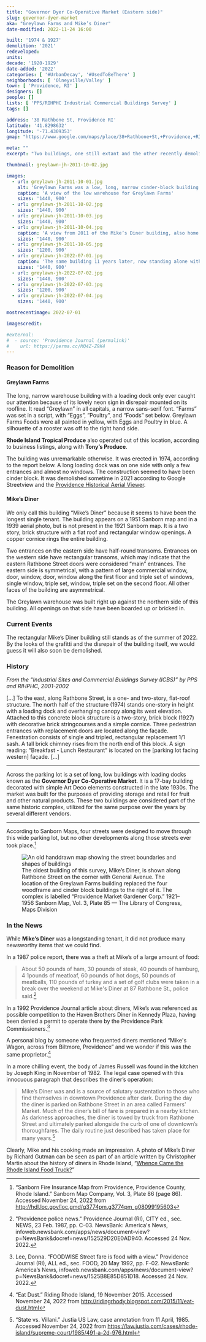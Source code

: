 ```yaml
---
title: "Governor Dyer Co-Operative Market (Eastern side)"
slug: governor-dyer-market
aka: "Greylawn Farms and Mike’s Diner"
date-modified: 2022-11-24 16:00

built: '1974 & 1927'
demolition: '2021'
redeveloped:
units:
decade: '1920-1929'
date-added: '2022'
categories: [ '#UrbanDecay', '#UsedToBeThere' ]
neighborhoods: [ 'Olneyville/Valley' ]
town: [ 'Providence, RI' ]
designers: []
people: []
lists: [ 'PPS/RIHPHC Industrial Commercial Buildings Survey' ]
tags: []

address: '38 Rathbone St, Providence RI'
latitude: '41.8298632'
longitude: '-71.4309353'
gmap: "https://www.google.com/maps/place/38+Rathbone+St,+Providence,+RI+02908/@41.8298632,-71.4309353,17z/data=!3m1!4b1!4m5!3m4!1s0x89e44508345a3843:0xc8d7cf46f5ced388!8m2!3d41.8298592!4d-71.4287466"

meta: ""
excerpt: "Two buildings, one still extant and the other recently demolished, in a fruit and produce warehouse portion of Valley Street"

thumbnail: greylawn-jh-2011-10-02.jpg

images:
  - url: greylawn-jh-2011-10-01.jpg
    alt: 'Greylawn Farms was a low, long, narrow cinder-block building with a loading dock. It had a wonderfully decorative neon sign on its roofline. Mike’s Diner '
    caption: 'A view of the low warehouse for Greylawn Farms'
    sizes: '1440, 900'
  - url: greylawn-jh-2011-10-02.jpg
    sizes: '1440, 900'
  - url: greylawn-jh-2011-10-03.jpg
    sizes: '1440, 900'
  - url: greylawn-jh-2011-10-04.jpg
    caption: 'A view from 2011 of the Mike’s Diner building, also home to offices on the second floor for Tony’s Produce'
    sizes: '1440, 900'
  - url: greylawn-jh-2011-10-05.jpg
    sizes: '1200, 900'
  - url: greylawn-jh-2022-07-01.jpg
    caption: 'The same building 11 years later, now standing alone without the Greylawn warehouse beside it'
    sizes: '1440, 900'
  - url: greylawn-jh-2022-07-02.jpg
    sizes: '1440, 900'
  - url: greylawn-jh-2022-07-03.jpg
    sizes: '1200, 900'
  - url: greylawn-jh-2022-07-04.jpg
    sizes: '1440, 900'

mostrecentimage: 2022-07-01

imagescredit:

#external:
#  - source: 'Providence Journal (permalink)'
#    url: https://perma.cc/MQ4Z-Z9K4
---
```


### Reason for Demolition

#### Greylawn Farms

The long, narrow warehouse building with a loading dock only ever caught our attention because of its lovely neon sign in disrepair mounted on its roofline. It read “Greylawn” in all capitals, a narrow sans-serif font. “Farms” was set in a script, with “Eggs”, ”Poultry”, and “Foods” set below. Greylawn Farms Foods were all painted in yellow, with Eggs and Poultry in blue. A silhouette of a rooster was off to the right hand side.

**Rhode Island Tropical Produce** also operated out of this location, according to business listings, along with **Tony’s Produce**.

The building was unremarkable otherwise. It was erected in 1974, according to the report below. A long loading dock was on one side with only a few entrances and almost no windows. The construction seemed to have been cinder block. It was demolished sometime in 2021 according to Google Streetview and the [Providence Historical Aerial Viewer](https://experience.arcgis.com/experience/df401367ce96417c9990726ab82b0dad/).

#### Mike’s Diner

We only call this building “Mike’s Diner” because it seems to have been the longest single tenant. The building appears on a 1951 Sanborn map and in a 1939 aerial photo, but is not present in the 1921 Sanborn map. It is a two story, brick structure with a flat roof and rectangular window openings. A copper cornice rings the entire building.

Two entrances on the eastern side have half-round transoms. Entrances on the western side have rectangular transoms, which may indicate that the eastern Rathbone Street doors were considered “main” entrances. The eastern side is symmetrical, with a pattern of large commercial window, door, window, door, window along the first floor and triple set of windows, single window, triple set, window, triple set on the second floor. All other faces of the building are asymmetrical.

The Greylawn warehouse was built right up against the northern side of this building. All openings on that side have been boarded up or bricked in.


### Current Events

The rectangular Mike’s Diner building still stands as of the summer of 2022. By the looks of the grafitti and the disrepair of the building itself, we would guess it will also soon be demolished.


### History

_From the “Industrial Sites and Commercial Buildings Survey (ICBS)” by PPS and RIHPHC, 2001-2002_

[…] To the east, along Rathbone Street, is a one- and two-story, flat-roof structure. The north half of the structure (1974) stands one-story in height with a loading dock and overhanging canopy along its west elevation. Attached to this concrete block structure is a two-story, brick block (1927) with decorative brick stringcourses and a simple cornice. Three pedestrian entrances with replacement doors are located along the façade. Fenestration consists of single and tripled, rectangular replacement 1/1 sash. A tall brick chimney rises from the north end of this block. A sign reading: “Breakfast - Lunch Restaurant” is located on the [parking lot facing western] façade. […]

***

Across the parking lot is a set of long, low buildings with loading docks known as the **Governor Dyer Co-Operative Market**. It is a 17-bay building decorated with simple Art Deco elements constructed in the late 1930s. The market was built for the purposes of providing storage and retail for fruit and other natural products. These two buildings are considered part of the same historic complex, utilized for the same purpose over the years by several different vendors.

***

According to Sanborn Maps, four streets were designed to move through this wide parking lot, but no other developments along those streets ever took place.[^5]

[^5]: “Sanborn Fire Insurance Map from Providence, Providence County, Rhode Island.” Sanborn Map Company, Vol. 3, Plate 86 (page 86). Accessed November 24, 2022 from http://hdl.loc.gov/loc.gmd/g3774pm.g3774pm_g08099195603

<figure class="u__img" aria-hidden="true">
  <img src="{{ site.propimg_path }}{{ page.slug }}/sanborn-vol3-p85-1956-01.jpg" alt="An old handdrawn map showing the street boundaries and shapes of buildings" />
  <figcaption>
    The oldest building of this survey, Mike’s Diner, is shown along Rathbone Street on the corner with General Avenue. The location of the Greylawn Farms building replaced the four woodframe and cinder block buildings to the right of it. The complex is labelled “Providence Market Gardener Corp.” 1921–1956 Sanborn Map, Vol. 3, Plate 85 — The Library of Congress, Maps Division
  </figcaption>
</figure>


### In the News

While **Mike’s Diner** was a longstanding tenant, it did not produce many newsworthy items that we could find.

In a 1987 police report, there was a theft at Mike’s of a large amount of food:

>About 50 pounds of ham, 30 pounds of steak, 40 pounds of hamburg, 4 1pounds of meatloaf, 60 pounds of hot dogs, 50 pounds of meatballs, 110 pounds of turkey and a set of golf clubs were taken in a break over the weekend at Mike's Diner at 87 Rathbone St., police said.[^1]

[^1]: "Providence police news." Providence Journal (RI), CITY ed., sec. NEWS, 23 Feb. 1987, pp. C-03. NewsBank: America's News, infoweb.newsbank.com/apps/news/document-view?p=NewsBank&docref=news/152529D20E0AD940. Accessed 24 Nov. 2022.

In a 1992 Providence Journal article about diners, Mike’s was referenced as possible competition to the Haven Brothers Diner in Kennedy Plaza, having been denied a permit to operate there by the Providence Park Commissioners.[^2]

[^2]: Lee, Donna. “FOODWISE Street fare is food with a view.” Providence Journal (RI), ALL ed., sec. FOOD, 20 May 1992, pp. F-02. NewsBank: America’s News, infoweb.newsbank.com/apps/news/document-view?p=NewsBank&docref=news/1525B8E85D851D18. Accessed 24 Nov. 2022.

A personal blog by someone who frequented diners mentioned “Mike's Wagon, across from Biltmore, Providence” and we wonder if this was the same proprietor.[^3]

[^3]: “Eat Dust.” Riding Rhode Island, 19 November 2015. Accessed November 24, 2022 from http://ridingrhody.blogspot.com/2015/11/eat-dust.html

In a more chilling event, the body of James Russell was found in the kitchen by Joseph King in November of 1982. The legal case opened with this innocuous paragraph that describes the diner’s operation:

>Mike’s Diner was and is a source of salutary sustentation to those who find themselves in downtown Providence after dark. During the day the diner is parked on Rathbone Street in an area called Farmers’ Market. Much of the diner’s bill of fare is prepared in a nearby kitchen. As darkness approaches, the diner is towed by truck from Rathbone Street and ultimately parked alongside the curb of one of downtown’s thoroughfares. The daily routine just described has taken place for many years.[^4]

Clearly, Mike and his cooking made an impression. A photo of Mike’s Diner by Richard Gutman can be seen as part of an article written by Christopher Martin about the history of diners in Rhode Island, “[Whence Came the Rhode Island Food Truck?](https://ediblerhody.ediblecommunities.com/food-thought/whence-came-rhode-island-food-truck)”

[^4]: “State vs. Villani.” Justia US Law, case annotation from 11 April, 1985. Accessed November 24, 2022 from https://law.justia.com/cases/rhode-island/supreme-court/1985/491-a-2d-976.html
